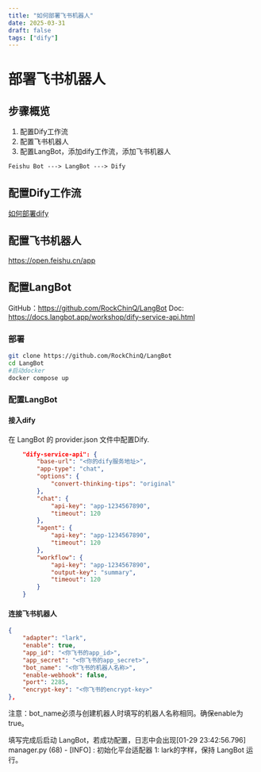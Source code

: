 ```yaml
---
title: "如何部署飞书机器人"
date: 2025-03-31
draft: false
tags: ["dify"]
---
```


# 部署飞书机器人

## 步骤概览
1. 配置Dify工作流
3. 配置飞书机器人
4. 配置LangBot，添加dify工作流，添加飞书机器人

```
Feishu Bot ---> LangBot ---> Dify 
```

## 配置Dify工作流

[如何部署dify](content/posts/如何部署dify.md)

## 配置飞书机器人

https://open.feishu.cn/app

## 配置LangBot

GitHub：https://github.com/RockChinQ/LangBot
Doc: https://docs.langbot.app/workshop/dify-service-api.html

### 部署

```bash
git clone https://github.com/RockChinQ/LangBot
cd LangBot
#启动docker
docker compose up
```

### 配置LangBot

#### 接入dify

在 LangBot 的 provider.json 文件中配置Dify.

```json
    "dify-service-api": {
        "base-url": "<你的dify服务地址>",
        "app-type": "chat",
        "options": {
            "convert-thinking-tips": "original"
        },
        "chat": {
            "api-key": "app-1234567890",
            "timeout": 120
        },
        "agent": {
            "api-key": "app-1234567890",
            "timeout": 120
        },
        "workflow": {
            "api-key": "app-1234567890",
            "output-key": "summary",
            "timeout": 120
        }
    }
```

#### 连接飞书机器人

```json
{
    "adapter": "lark",
    "enable": true,
    "app_id": "<你飞书的app_id>",
    "app_secret": "<你飞书的app_secret>",
    "bot_name": "<你飞书的机器人名称>",
    "enable-webhook": false,
    "port": 2285,
    "encrypt-key": "<你飞书的encrypt-key>"
},
```

注意：bot_name必须与创建机器人时填写的机器人名称相同。确保enable为true。

填写完成后启动 LangBot，若成功配置，日志中会出现[01-29 23:42:56.796] manager.py (68) - [INFO] : 初始化平台适配器 1: lark的字样，保持 LangBot 运行。





